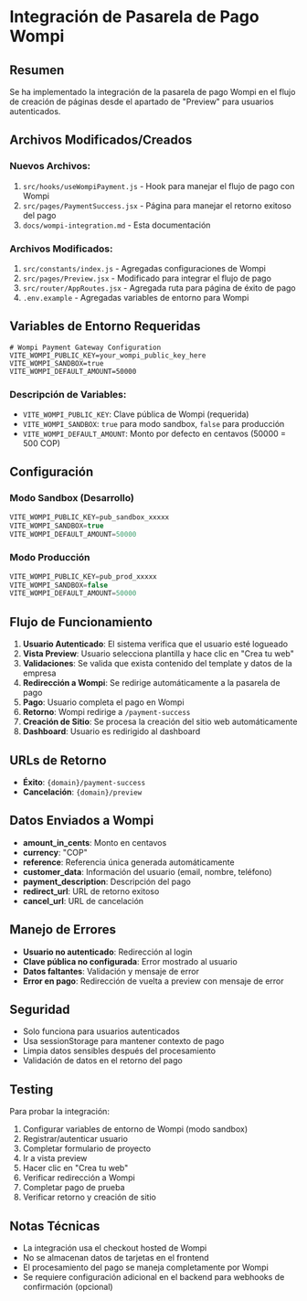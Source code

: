 # Integración de Pasarela de Pago Wompi

## Resumen

Se ha implementado la integración de la pasarela de pago Wompi en el flujo de creación de páginas desde el apartado de "Preview" para usuarios autenticados.

## Archivos Modificados/Creados

### Nuevos Archivos:
1. `src/hooks/useWompiPayment.js` - Hook para manejar el flujo de pago con Wompi
2. `src/pages/PaymentSuccess.jsx` - Página para manejar el retorno exitoso del pago
3. `docs/wompi-integration.md` - Esta documentación

### Archivos Modificados:
1. `src/constants/index.js` - Agregadas configuraciones de Wompi
2. `src/pages/Preview.jsx` - Modificado para integrar el flujo de pago
3. `src/router/AppRoutes.jsx` - Agregada ruta para página de éxito de pago
4. `.env.example` - Agregadas variables de entorno para Wompi

## Variables de Entorno Requeridas

```env
# Wompi Payment Gateway Configuration
VITE_WOMPI_PUBLIC_KEY=your_wompi_public_key_here
VITE_WOMPI_SANDBOX=true
VITE_WOMPI_DEFAULT_AMOUNT=50000
```

### Descripción de Variables:

- `VITE_WOMPI_PUBLIC_KEY`: Clave pública de Wompi (requerida)
- `VITE_WOMPI_SANDBOX`: `true` para modo sandbox, `false` para producción
- `VITE_WOMPI_DEFAULT_AMOUNT`: Monto por defecto en centavos (50000 = 500 COP)

## Configuración

### Modo Sandbox (Desarrollo)
```javascript
VITE_WOMPI_PUBLIC_KEY=pub_sandbox_xxxxx
VITE_WOMPI_SANDBOX=true
VITE_WOMPI_DEFAULT_AMOUNT=50000
```

### Modo Producción
```javascript
VITE_WOMPI_PUBLIC_KEY=pub_prod_xxxxx
VITE_WOMPI_SANDBOX=false
VITE_WOMPI_DEFAULT_AMOUNT=50000
```

## Flujo de Funcionamiento

1. **Usuario Autenticado**: El sistema verifica que el usuario esté logueado
2. **Vista Preview**: Usuario selecciona plantilla y hace clic en "Crea tu web"
3. **Validaciones**: Se valida que exista contenido del template y datos de la empresa
4. **Redirección a Wompi**: Se redirige automáticamente a la pasarela de pago
5. **Pago**: Usuario completa el pago en Wompi
6. **Retorno**: Wompi redirige a `/payment-success`
7. **Creación de Sitio**: Se procesa la creación del sitio web automáticamente
8. **Dashboard**: Usuario es redirigido al dashboard

## URLs de Retorno

- **Éxito**: `{domain}/payment-success`
- **Cancelación**: `{domain}/preview`

## Datos Enviados a Wompi

- **amount_in_cents**: Monto en centavos
- **currency**: "COP"
- **reference**: Referencia única generada automáticamente
- **customer_data**: Información del usuario (email, nombre, teléfono)
- **payment_description**: Descripción del pago
- **redirect_url**: URL de retorno exitoso
- **cancel_url**: URL de cancelación

## Manejo de Errores

- **Usuario no autenticado**: Redirección al login
- **Clave pública no configurada**: Error mostrado al usuario
- **Datos faltantes**: Validación y mensaje de error
- **Error en pago**: Redirección de vuelta a preview con mensaje de error

## Seguridad

- Solo funciona para usuarios autenticados
- Usa sessionStorage para mantener contexto de pago
- Limpia datos sensibles después del procesamiento
- Validación de datos en el retorno del pago

## Testing

Para probar la integración:

1. Configurar variables de entorno de Wompi (modo sandbox)
2. Registrar/autenticar usuario
3. Completar formulario de proyecto
4. Ir a vista preview
5. Hacer clic en "Crea tu web"
6. Verificar redirección a Wompi
7. Completar pago de prueba
8. Verificar retorno y creación de sitio

## Notas Técnicas

- La integración usa el checkout hosted de Wompi
- No se almacenan datos de tarjetas en el frontend
- El procesamiento del pago se maneja completamente por Wompi
- Se requiere configuración adicional en el backend para webhooks de confirmación (opcional)